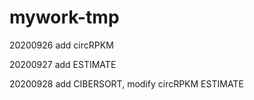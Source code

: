 # mywork-tmp

20200926 add circRPKM

20200927 add ESTIMATE

20200928 add CIBERSORT, modify circRPKM ESTIMATE


